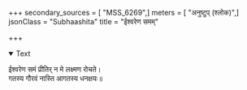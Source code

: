 +++
secondary_sources = [ "MSS_6269",]
meters = [ "अनुष्टुप् (श्लोक)",]
jsonClass = "Subhaashita"
title = "ईश्वरेण समम्"

+++

<details open><summary>Text</summary>

ईश्वरेण समं प्रीतिर् न मे लक्ष्मण रोचते।  
गतस्य गौरवं नास्ति आगतस्य धनक्षयः॥
</details>
